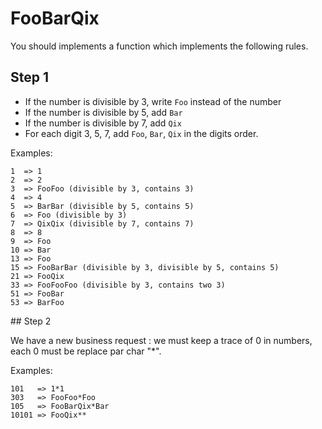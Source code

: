 # FooBarQix

You should implements a function which implements the following rules.

## Step 1

* If the number is divisible by 3, write `Foo` instead of the number
* If the number is divisible by 5, add `Bar`
* If the number is divisible by 7, add `Qix`
* For each digit 3, 5, 7, add `Foo`, `Bar`, `Qix` in the digits order.

Examples:

    1  => 1
    2  => 2
    3  => FooFoo (divisible by 3, contains 3)
    4  => 4
    5  => BarBar (divisible by 5, contains 5)
    6  => Foo (divisible by 3)
    7  => QixQix (divisible by 7, contains 7)
    8  => 8
    9  => Foo
    10 => Bar
    13 => Foo
    15 => FooBarBar (divisible by 3, divisible by 5, contains 5)
    21 => FooQix
    33 => FooFooFoo (divisible by 3, contains two 3)
    51 => FooBar
    53 => BarFoo


## Step 2

We have a new business request : we must keep a trace of 0 in numbers, each 0 must be replace par char "*".

Examples:

    101   => 1*1
    303   => FooFoo*Foo
    105   => FooBarQix*Bar
    10101 => FooQix**
